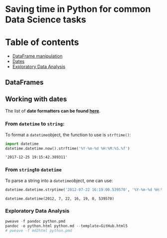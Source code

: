 # Saving time in Python for common Data Science tasks

# Table of contents
* [DataFrame manipulation](#dataframes)
* [Dates](#dates)
* [Exploratory Data Analysis](#eda)

## <a name="dataframes"></a>DataFrames


## <a name="dates"></a> Working with dates
The list of **date formatters can be found [here](https://docs.python.org/3/library/datetime.html#strftime-and-strptime-behavior)**.

### From `datetime` to `string`:
To format a `datetime`object, the function to use is `strftime()`:

```python
import datetime
datetime.datetime.now().strftime('%Y-%m-%d %H:%M:%S.%f')
```

```
'2017-12-25 19:15:42.389311'
```



### From `string`to `datetime`
To parse a string into a `datetime`object, one can use:

```python
datetime.datetime.strptime('2012-07-22 16:19:00.539570', '%Y-%m-%d %H:%M:%S.%f')
```

```
datetime.datetime(2012, 7, 22, 16, 19, 0, 539570)
```




### <a name="dataframes"></a>Exploratory Data Analysis



```python
pweave -f pandoc python.pmd
pandoc -o python.html python.md --template=GitHub.html5
# pweave -f md2html python.pmd
```


